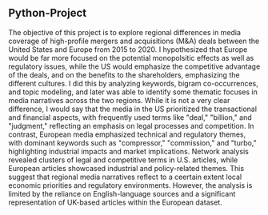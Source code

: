 ## Python-Project

The objective of this project is to explore regional differences in media coverage of high-profile mergers and acquisitions (M&A) deals between the United States and Europe from 2015 to 2020. I hypothesized that Europe would be far more focused on the potential monopolsitic effects as well as regulatory issues, while the US would emphasize the competitive advantage of the deals, and on the benefits to the shareholders, emphasizing the different cultures. I did this by analyzing keywords, bigram co-occurrences, and topic modeling, and later was able to identify some thematic focuses in media narratives across the two regions. While it is not a very clear difference, I would say that the media in the US prioritized the transactional and financial aspects, with frequently used terms like "deal," "billion," and "judgment," reflecting an emphasis on legal processes and competition. In contrast, European media emphasized technical and regulatory themes, with dominant keywords such as "compressor," "commission," and "turbo," highlighting industrial impacts and market implications. Network analysis revealed clusters of legal and competitive terms in U.S. articles, while European articles showcased industrial and policy-related themes. This suggest that regional media narratives reflect to a ceertain extent local economic priorities and regulatory environments. However, the analysis is limited by the reliance on English-language sources and a significant representation of UK-based articles within the European dataset.
